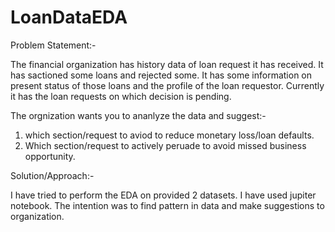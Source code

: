 # LoanDataEDA


Problem Statement:- 

The financial organization has history data of loan request it has received. It has sactioned some loans and rejected some. 
It has some information on present status of those loans and the profile of the loan requestor.
Currently it has the loan requests on which decision is pending. 

The orgnization wants you to ananlyze the data and suggest:-
  1. which section/request to aviod to reduce monetary loss/loan defaults.
  2. Which section/request to actively peruade to avoid missed business opportunity.
  
  

Solution/Approach:- 

I have tried to perform the EDA on provided 2 datasets. I have used jupiter notebook. 
The intention was to find pattern in data and make suggestions to organization.

